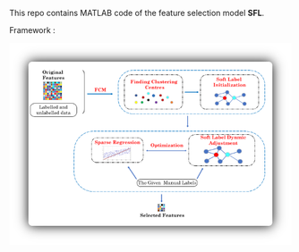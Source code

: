 This repo contains MATLAB code of the feature selection model **SFL**.

Framework :

![](./a.png)



